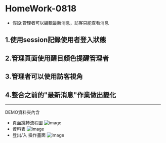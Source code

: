 # HomeWork-0818
* 假設:管理者可以編輯最新消息，訪客只能查看消息
## 1.使用session記錄使用者登入狀態
## 2.管理頁面使用醒目顏色提醒管理者
## 3.管理者可以使用訪客視角
## 4.整合之前的"最新消息"作業做出變化
--------------
DEMO資料夾內含

* 頁面跳轉流程圖
   ![image](https://github.com/weichen-chungyo/HomeWork_All/blob/master/0818-homework/IMAGE/頁面跳轉流圖.jpg)
* 資料表
   ![image](https://github.com/weichen-chungyo/HomeWork_All/blob/master/0818-homework/IMAGE/資料表news.PNG)
* 登出/入 操作畫面 
   ![image](https://github.com/weichen-chungyo/HomeWork_All/blob/master/0818-homework/IMAGE/0818-HW-DEMO.gif)


